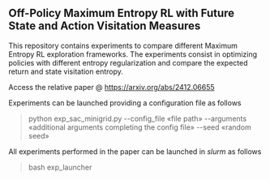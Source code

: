 ## Off-Policy Maximum Entropy RL with Future State and Action Visitation Measures

This repository contains experiments to compare different Maximum Entropy RL exploration frameworks.
The experiments consist in optimizing policies with different entropy regularization and compare the expected return and state visitation entropy. 

Access the relative paper @ https://arxiv.org/abs/2412.06655

Experiments can be launched providing a configuration file as follows

> python exp_sac_minigrid.py --config_file «file path» --arguments «additional arguments completing the config file» --seed «random seed»

All experiments performed in the paper can be launched in _slurm_ as follows

> bash exp_launcher